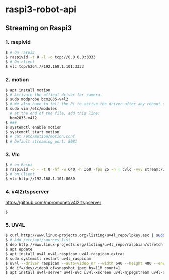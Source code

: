 # raspi3-robot-api

## Streaming on Raspi3

### 1. raspivid

```bash
$ # On raspi3
$ raspivid -t 0 -l -o tcp://0.0.0.0:3333
$ # On client
$ vlc tcp/h264://192.168.1.101:3333
```

### 2. motion

```bash
$ apt install motion
$ # Activate the offical driver for camera.
$ sudo modprobe bcm2835-v4l2
$ # We also have to tell the Pi to active the driver after any reboot so our camera will always be available.
$ sudo vim /etc/modules
  # at the end of the file, add this line:
  bcm2835-v4l2
$ ###
$ systemctl enable motion
$ systemctl start motion
$ # cat /etc/motion/motion.conf
$ # Default streaming port: 8081
```

### 3. Vlc

```bash
$ # on Raspi
$ raspivid -o - -t 0 -hf -w 640 -h 360 -fps 25 -n | cvlc -vvv stream:///dev/stdin --sout '#standard{access=http,mux=ts,dst=:8080' :demux=h264
$ # on Client
$ vlc http://192.168.1.101:8080
```

### 4. v4l2rtspserver

https://github.com/mpromonet/v4l2rtspserver

```bash
$ 
```

### 5. UV4L

```bash
$ curl http://www.linux-projects.org/listing/uv4l_repo/lpkey.asc | sudo apt-key add -
$ # Add /etc/apt/sources.list
$ deb http://www.linux-projects.org/listing/uv4l_repo/raspbian/stretch stretch main
$ apt update
$ apt install uv4l uv4l-raspicam uv4l-raspicam-extras
$ sudo systemctl restart uv4l_raspicam
$ uv4l --driver raspicam --auto-video_nr --width 640 --height 480 --encoding jpeg
$ dd if=/dev/video0 of=snapshot.jpeg bs=11M count=1
$ apt install uv4l-server uv4l-uvc uv4l-xscreen uv4l-mjpegstream uv4l-dummy uv4l-raspidisp uv4l-webrtc uv4l-demos

```
